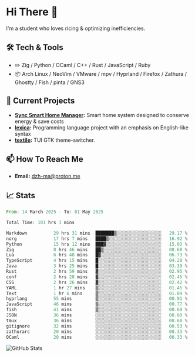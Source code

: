 # Hi There 👋
I'm a student who loves ricing & optimizing inefficiencies.
## 🛠️ Tech & Tools
- ✏️  Zig / Python / OCaml / C++ / Rust / JavaScript / Ruby
- 📦 Arch Linux / NeoVim / VMware / mpv / Hyprland / Firefox / Zathura / Ghostty / Fish / pinta / GNS3
## 🔭 Current Projects
- **[Sync Smart Home Manager](https://github.com/dzh-ma/sync):** Smart home system designed to conserve energy & save costs
- **[lexica](https://github.com/dzh-ma/lexica):** Programming language project with an emphasis on English-like syntax
- **[textile](https://github.com/dzh-ma/textile):** TUI GTK theme-switcher.
## 📫 How To Reach Me
- **Email:** [dzh-ma@proton.me](mailto:dzh-ma@proton.me)
## 📈 Stats
<!--START_SECTION:waka-->

```rust
From: 14 March 2025 - To: 01 May 2025

Total Time: 101 hrs 3 mins

Markdown          29 hrs 31 mins  ███████▒░░░░░░░░░░░░░░░░░   29.17 %
norg              17 hrs 7 mins   ████▒░░░░░░░░░░░░░░░░░░░░   16.92 %
Python            15 hrs 12 mins  ███▓░░░░░░░░░░░░░░░░░░░░░   15.03 %
Zig               8 hrs 46 mins   ██▒░░░░░░░░░░░░░░░░░░░░░░   08.68 %
Lua               6 hrs 48 mins   █▓░░░░░░░░░░░░░░░░░░░░░░░   06.73 %
TypeScript        4 hrs 15 mins   █░░░░░░░░░░░░░░░░░░░░░░░░   04.20 %
Java              3 hrs 25 mins   █░░░░░░░░░░░░░░░░░░░░░░░░   03.39 %
Rust              2 hrs 59 mins   ▓░░░░░░░░░░░░░░░░░░░░░░░░   02.95 %
conf              2 hrs 28 mins   ▓░░░░░░░░░░░░░░░░░░░░░░░░   02.45 %
CSS               2 hrs 26 mins   ▓░░░░░░░░░░░░░░░░░░░░░░░░   02.42 %
YAML              1 hr 27 mins    ▒░░░░░░░░░░░░░░░░░░░░░░░░   01.45 %
Text              1 hr 6 mins     ▒░░░░░░░░░░░░░░░░░░░░░░░░   01.09 %
hyprlang          55 mins         ▒░░░░░░░░░░░░░░░░░░░░░░░░   00.91 %
JavaScript        46 mins         ▒░░░░░░░░░░░░░░░░░░░░░░░░   00.77 %
fish              41 mins         ▒░░░░░░░░░░░░░░░░░░░░░░░░   00.69 %
JSON              36 mins         ░░░░░░░░░░░░░░░░░░░░░░░░░   00.60 %
tmux              36 mins         ░░░░░░░░░░░░░░░░░░░░░░░░░   00.60 %
gitignore         32 mins         ░░░░░░░░░░░░░░░░░░░░░░░░░   00.53 %
zathurarc         20 mins         ░░░░░░░░░░░░░░░░░░░░░░░░░   00.33 %
OCaml             20 mins         ░░░░░░░░░░░░░░░░░░░░░░░░░   00.33 %
```

<!--END_SECTION:waka-->

![GitHub Stats](https://github-readme-stats.vercel.app/api?username=dzh-ma&show_icons=true&theme=transparent)
